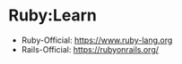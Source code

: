 # Ruby:Learn

- Ruby-Official: <https://www.ruby-lang.org>
- Rails-Official: <https://rubyonrails.org/>
